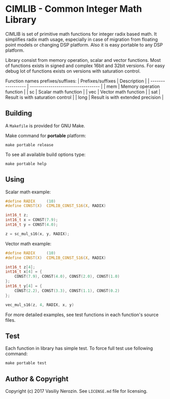 # CIMLIB - Common Integer Math Library

CIMLIB is set of primitive math functions for integer radix based math. It 
simplifies radix math usage, especially in case of migration from floating 
point models or changing DSP platform. Also it is easy portable to any 
DSP platform. 

Library consist from memory operation, scalar and vector functions. Most of 
functions exists in signed and complex 16bit and 32bit versions. For easy debug 
lot of functions exists on versions with saturation control.

Function names prefixes/suffixes:
| Prefixes/suffixes | Description                        |
| ----------------- | ---------------------------------- |
| mem               | Memory operation function          |
| sc                | Scalar math function               |
| vec               | Vector math function               |
| sat               | Result is with saturation control  |
| long              | Result is with extended precision  |

## Building

A `Makefile` is provided for GNU Make. 

Make command for **portable** platform:
```
make portable release
```

To see all available build options type:
```
make portable help
```

## Using

Scalar math example:
```c
#define RADIX     (10)
#define CONST(X)  CIMLIB_CONST_S16(X, RADIX)

int16_t z;
int16_t x = CONST(7.9);
int16_t y = CONST(4.0);

z = sc_mul_s16(x, y, RADIX);
```

Vector math example:
```c
#define RADIX     (10)
#define CONST(X)  CIMLIB_CONST_S16(X, RADIX)

int16_t z[4];
int16_t x[4] = {
    CONST(7.9), CONST(4.0), CONST(2.0), CONST(1.0)
};
int16_t y[4] = {
    CONST(2.2), CONST(3.3), CONST(1.1), CONST(0.2)
};

vec_mul_s16(z, 4, RADIX, x, y)
```

For more detailed examples, see test functions in each function's source files. 

## Test

Each function in library has simple test. To force full test use following 
command:
```
make portable test
```

## Author & Copyright

Copyright (c) 2017 Vasiliy Nerozin. See `LICENSE.md` file for licensing.
